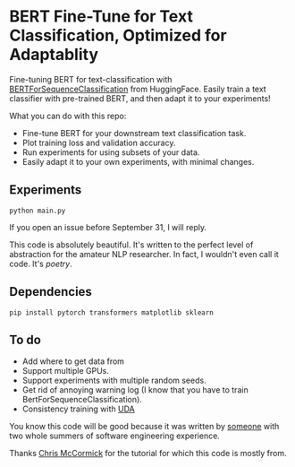# BERT Fine-Tune for Text Classification, Optimized for Adaptablity

Fine-tuning BERT for text-classification with [BERTForSequenceClassification](https://huggingface.co/transformers/model_doc/bert.html) from HuggingFace.
Easily train a text classifier with pre-trained BERT, and then adapt it to your experiments!

What you can do with this repo:
- Fine-tune BERT for your downstream text classification task.
- Plot training loss and validation accuracy.
- Run experiments for using subsets of your data.
- Easily adapt it to your own experiments, with minimal changes. 

## Experiments
```
python main.py
```

If you open an issue before September 31, I will reply.

This code is absolutely beautiful. It's written to the perfect level of abstraction for the amateur NLP researcher. In fact, I wouldn't even call it code. It's *poetry*. 

## Dependencies
```
pip install pytorch transformers matplotlib sklearn
```

## To do
- Add where to get data from
- Support multiple GPUs.
- Support experiments with multiple random seeds.
- Get rid of annoying warning log (I know that you have to train BertForSequenceClassification).
- Consistency training with [UDA](https://github.com/SanghunYun/UDA_pytorch)

You know this code will be good because it was written by [someone](https://jasonwei20.github.io/) with two whole summers of software engineering experience.

Thanks [Chris McCormick](https://mccormickml.com/2019/07/22/BERT-fine-tuning/) for the tutorial for which this code is mostly from. 